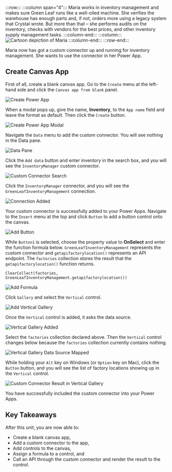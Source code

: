 :::row:::
  :::column span="4":::
    Maria works in inventory management and makes sure Green Leaf runs like a well-oiled machine. She verifies the warehouse has enough parts and, if not, orders more using a legacy system that Crystal wrote. But more than that – she performs audits on the inventory, checks with vendors for the best prices, and other inventory supply management tasks.
  :::column-end:::
  :::column:::
    ![Cartoon depiction of Maria](../../shared/media/maria.png)
  :::column-end:::
:::row-end:::

Maria now has got a custom connector up and running for inventory management. She wants to use the connector in her Power App.


## Create Canvas App ##

First of all, create a blank canvas app. Go to the `Create` menu at the left-hand side and click the `Canvas app from blank` panel.

![Create Power App][image-01]

When a modal pops up, give the name, **Inventory**, to the `App name` field and leave the format as default. Then click the `Create` button.

![Create Power App Modal][image-02]

Navigate the `Data` menu to add the custom connector. You will see nothing in the Data pane.

![Data Pane][image-03]

Click the `Add data` button and enter inventory in the search box, and you will see the `InventoryManager` custom connector.

![Custom Connector Search][image-04]

Click the `InventoryManager` connector, and you will see the `GreenLeafInventoryManagement` connection.

![Connection Added][image-05]

Your custom connector is successfully added to your Power Apps. Navigate to the `Insert` menu at the top and click `Button` to add a button control onto the canvas.

![Add Button][image-06]

While `Button1` is selected, choose the property value to **OnSelect** and enter the function formula below. `GreenLeafInventoryManagement` represents the custom connector and `getapifactorylocation()` represents an API endpoint. The `factories` collection stores the result that the `getapifactorylocation()` function returns.

```powerappsfl
ClearCollect(factories, GreenLeafInventoryManagement.getapifactorylocation())
```

![Add Formula][image-07]

Click `Gallery` and select the `Vertical` control.

![Add Vertical Gallery][image-08]

Once the `Vertical` control is added, it asks the data source.

![Vertical Gallery Added][image-09]

Select the `factories` collection declared above. Then the `Vertical` control changes below because the `factories` collection currently contains nothing.

![Vertical Gallery Data Source Mapped][image-10]

While holding your `Alt` key on Windows (or `Option` key on Mac), click the `Button` button, and you will see the list of factory locations showing up in the `Vertical` control.

![Custom Connector Result in Vertical Gallery][image-11]

You have successfully included the custom connector into your Power Apps.


## Key Takeaways ##

After this unit, you are now able to:

* Create a blank canvas app,
* Add a custom connector to the app,
* Add controls to the canvas,
* Assign a formula to a control, and
* Call an API through the custom connector and render the result to the control.


[image-01]: ../media/5-use-custom-connector-in-powerapp-01.png
[image-02]: ../media/5-use-custom-connector-in-powerapp-02.png
[image-03]: ../media/5-use-custom-connector-in-powerapp-03.png
[image-04]: ../media/5-use-custom-connector-in-powerapp-04.png
[image-05]: ../media/5-use-custom-connector-in-powerapp-05.png
[image-06]: ../media/5-use-custom-connector-in-powerapp-06.png
[image-07]: ../media/5-use-custom-connector-in-powerapp-07.png
[image-08]: ../media/5-use-custom-connector-in-powerapp-08.png
[image-09]: ../media/5-use-custom-connector-in-powerapp-09.png
[image-10]: ../media/5-use-custom-connector-in-powerapp-10.png
[image-11]: ../media/5-use-custom-connector-in-powerapp-11.png
